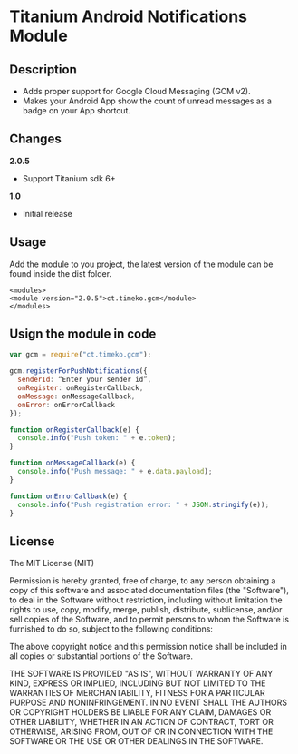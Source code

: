 # Titanium Android Notifications Module


## Description

- Adds proper support for Google Cloud Messaging (GCM v2).
- Makes your Android App show the count of unread messages as a badge on your App shortcut.


## Changes

**2.0.5**
- Support Titanium sdk 6+

**1.0**
- Initial release


## Usage

Add the module to you project, the latest version of the module can be found inside the dist folder.

```
<modules>
<module version="2.0.5">ct.timeko.gcm</module>
</modules>
```

## Usign the module in code

```js
var gcm = require("ct.timeko.gcm");

gcm.registerForPushNotifications({
  senderId: “Enter your sender id”,
  onRegister: onRegisterCallback,
  onMessage: onMessageCallback,
  onError: onErrorCallback
});

function onRegisterCallback(e) {
  console.info("Push token: " + e.token);
}

function onMessageCallback(e) {
  console.info("Push message: " + e.data.payload);
}

function onErrorCallback(e) {
  console.info("Push registration error: " + JSON.stringify(e));
}
```


## License

The MIT License (MIT)

Permission is hereby granted, free of charge, to any person obtaining a copy of this software and associated documentation files (the "Software"), to deal in the Software without restriction, including without limitation the rights to use, copy, modify, merge, publish, distribute, sublicense, and/or sell copies of the Software, and to permit persons to whom the Software is furnished to do so, subject to the following conditions:

The above copyright notice and this permission notice shall be included in all copies or substantial portions of the Software.

THE SOFTWARE IS PROVIDED "AS IS", WITHOUT WARRANTY OF ANY KIND, EXPRESS OR IMPLIED, INCLUDING BUT NOT LIMITED TO THE WARRANTIES OF MERCHANTABILITY, FITNESS FOR A PARTICULAR PURPOSE AND NONINFRINGEMENT. IN NO EVENT SHALL THE AUTHORS OR COPYRIGHT HOLDERS BE LIABLE FOR ANY CLAIM, DAMAGES OR OTHER LIABILITY, WHETHER IN AN ACTION OF CONTRACT, TORT OR OTHERWISE, ARISING FROM, OUT OF OR IN CONNECTION WITH THE SOFTWARE OR THE USE OR OTHER DEALINGS IN THE SOFTWARE.
